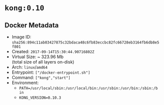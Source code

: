 # `kong:0.10`

## Docker Metadata

- Image ID: `sha256:894c11ab03427875c32bdaca48c6fb83eccbc82fc66728eb3164fb6db8e5f801`
- Created: `2017-09-14T15:30:44.90716802Z`
- Virtual Size: ~ 323.96 Mb  
  (total size of all layers on-disk)
- Arch: `linux`/`amd64`
- Entrypoint: `["/docker-entrypoint.sh"]`
- Command: `["kong","start"]`
- Environment:
  - `PATH=/usr/local/sbin:/usr/local/bin:/usr/sbin:/usr/bin:/sbin:/bin`
  - `KONG_VERSION=0.10.3`
